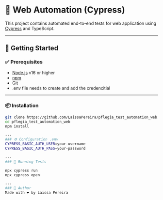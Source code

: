 # 🧪 Web Automation (Cypress)

This project contains automated end-to-end tests for web application using [Cypress](https://www.cypress.io/) and TypeScript.

---

## 🚀 Getting Started

### ✅ Prerequisites

- [Node.js](https://nodejs.org/) v16 or higher
- [npm](https://www.npmjs.com/) 
- Git
- .env file needs to create and add the credencitial

---

### 📦 Installation

```bash
git clone https://github.com/LaissaPereira/pflegia_test_automation_web.git
cd pflegia_test_automation_web
npm install

---
### ⚙️ Configuration .env
CYPRESS_BASIC_AUTH_USER=your-username
CYPRESS_BASIC_AUTH_PASS=your-password

---
### 🧪 Running Tests

npx cypress run
npx cypress open

---
### 🙌 Author
Made with ❤️ by Laissa Pereira



